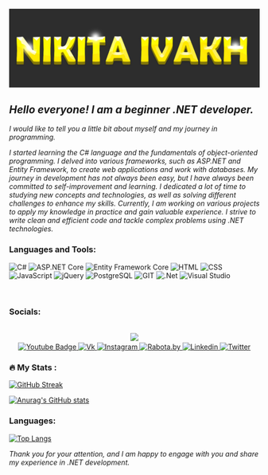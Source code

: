 [![Header](https://github.com/NikitaIvakh/NikitaIvakh/blob/main/assets/Picture.jpeg)](https://www.linkedin.com/in/nikita-ivakh-83b147263/)


## *Hello everyone! I am a beginner .NET developer.*
*I would like to tell you a little bit about myself and my journey in programming.* 

*I started learning the C# language and the fundamentals of object-oriented programming. I delved into various frameworks, such as ASP.NET and Entity Framework, to create web applications and work with databases. My journey in development has not always been easy, but I have always been committed to self-improvement and learning. I dedicated a lot of time to studying new concepts and technologies, as well as solving different challenges to enhance my skills. Currently, I am working on various projects to apply my knowledge in practice and gain valuable experience. I strive to write clean and efficient code and tackle complex problems using .NET technologies.* 

### Languages and Tools:
![C#](https://img.shields.io/badge/-C%23-090909?style=for-the-badge&logo=C-Sharp&logoColor=47C5FB)
![ASP.NET Core](https://img.shields.io/badge/-ASP.NET%20Core-090909?style=for-the-badge&logo=dotnet&logoColor=512BD4)
![Entity Framework Core](https://img.shields.io/badge/-Entity%20Framework%20Core-090909?style=for-the-badge&logo=dotnet&logoColor=512BD4)
![HTML](https://img.shields.io/badge/-HTML-090909?style=for-the-badge&logo=html5&logoColor=097CDB)
![CSS](https://img.shields.io/badge/-CSS-090909?style=for-the-badge&logo=css3&logoColor=1572B6)
![JavaScript](https://img.shields.io/badge/-JavaScript-090909?style=for-the-badge&logo=JavaScript&logoColor=E9D54D)
![jQuery](https://img.shields.io/badge/-jQuery-090909?style=for-the-badge&logo=jquery&logoColor=0769AD)
![PostgreSQL](https://img.shields.io/badge/-PostgreSQL-090909?style=for-the-badge&logo=postgresql&logoColor=336791)
![GIT](https://img.shields.io/badge/-Git-090909?style=for-the-badge&logo=git&logoColor=F88C00)
![.Net](https://img.shields.io/badge/-Framework-090909?style=for-the-badge&logo=.net&logoColor=E5D3FF)
![Visual Studio](https://img.shields.io/badge/-Visual%20Studio-090909?style=for-the-badge&logo=visual%20studio&logoColor=5C2D91)

<br>

### Socials:
<br/> 
<div id="header" align="center">
  <img src="https://media.giphy.com/media/M9gbBd9nbDrOTu1Mqx/giphy.gif" width="100"/>
<div id="badges">
  <a href="https://t.me/Nikita_Ivakh">
    <img src="https://img.shields.io/badge/-Telegram-090909?style=for-the-badge&logo=telegram&logoColor=27A0D9&logoColor=B4068E" alt="Youtube Badge"/>
  </a>
   <a href="https://vk.com/nikita.ivakh">
    <img src="https://img.shields.io/badge/-Vkontakte-090909?style=for-the-badge&logo=Vk&logoColor=4F7DB3" alt="Vk"/>
  </a>
  <a href="https://www.instagram.com/nikita.ivakh1337/">
    <img src="https://img.shields.io/badge/-Instagram-090909?style=for-the-badge&logo=instagram&logoColor=B4068E" alt="Instagram"/>
  </a>
  <a href="https://rabota.by/resume/6a9cf7c9ff0c5c75be0039ed1f32437465506e">
    <img src="https://img.shields.io/badge/-Rabota.by-090909?style=for-the-badge&logo=rabotaby&logoColor=FF6600" alt="Rabota.by"/>
  </a>
  <a href="https://www.linkedin.com/in/nikita-ivakh-83b147263/">
    <img src="https://img.shields.io/badge/LinkedIn-090909?style=for-the-badge&logo=linkedin&logoColor=white" alt="Linkedin"/>
  </a>
  <a href="https://twitter.com/ivakh_nikita">
    <img src="https://img.shields.io/badge/-Twitter-090909?style=for-the-badge&logo=Twitter&logoColor=1C9DEB" alt="Twitter"/>
  </a>
</div>
</div>


### :fire: My Stats :
[![GitHub Streak](https://github-readme-streak-stats.herokuapp.com/?user=NikitaIvakh)](https://git.io/streak-stats)

[![Anurag's GitHub stats](https://github-readme-stats.vercel.app/api?username=NikitaIvakh)](https://github.com/anuraghazra/github-readme-stats)

### Languages:
[![Top Langs](https://github-readme-stats.vercel.app/api/top-langs/?username=NikitaIvakh&layout=compact&theme=vision-friendly-white)](https://github.com/anuraghazra/github-readme-stats)

*Thank you for your attention, and I am happy to engage with you and share my experience in .NET development.*